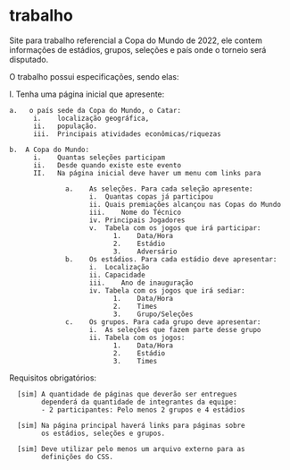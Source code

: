 # trabalho
Site para trabalho referencial a Copa do Mundo de 2022, 
ele contem informações de estádios, grupos, seleções e 
país onde o torneio será disputado.

O trabalho possui especificações, sendo elas:

I.	Tenha uma página inicial que apresente:

    a.	 o país sede da Copa do Mundo, o Catar: 
          i.	localização geográfica, 
          ii.	população.
          iii.	Principais atividades econômicas/riquezas
          
    b.	A Copa do Mundo:
          i.	Quantas seleções participam
          ii.	Desde quando existe este evento
          II.	Na página inicial deve haver um menu com links para 
          
                  a.	As seleções. Para cada seleção apresente:
                        i.	Quantas copas já participou
                        ii.	Quais premiações alcançou nas Copas do Mundo
                        iii.	Nome do Técnico
                        iv.	Principais Jogadores
                        v.	Tabela com os jogos que irá participar:
                              1.	Data/Hora
                              2.	Estádio
                              3.	Adversário
                  b.	Os estádios. Para cada estádio deve apresentar:
                        i.	Localização
                        ii.	Capacidade
                        iii.	Ano de inauguração
                        iv.	Tabela com os jogos que irá sediar:
                              1.	Data/Hora
                              2.	Times
                              3.	Grupo/Seleções
                  c.	Os grupos. Para cada grupo deve apresentar:
                        i.	As seleções que fazem parte desse grupo
                        ii.	Tabela com os jogos:
                              1.	Data/Hora
                              2.	Estádio
                              3.	Times

Requisitos obrigatórios:

      [sim] A quantidade de páginas que deverão ser entregues 
            dependerá da quantidade de integrantes da equipe:
            - 2 participantes: Pelo menos 2 grupos e 4 estádios 

      [sim] Na página principal haverá links para páginas sobre 
            os estádios, seleções e grupos.

      [sim] Deve utilizar pelo menos um arquivo externo para as
            definições do CSS.
 
